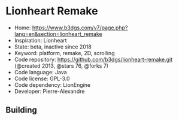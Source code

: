# Lionheart Remake

- Home: https://www.b3dgs.com/v7/page.php?lang=en&section=lionheart_remake
- Inspiration: Lionheart
- State: beta, inactive since 2018
- Keyword: platform, remake, 2D, scrolling
- Code repository: https://github.com/b3dgs/lionheart-remake.git (@created 2013, @stars 76, @forks 7)
- Code language: Java
- Code license: GPL-3.0
- Code dependency: LionEngine
- Developer: Pierre-Alexandre

## Building
